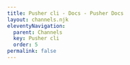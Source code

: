 ```yaml
---
title: Pusher cli - Docs - Pusher Docs
layout: channels.njk
eleventyNavigation: 
  parent: Channels
  key: Pusher cli
  order: 5
permalink: false
---
```

